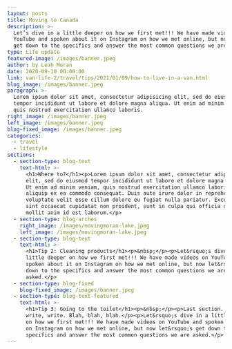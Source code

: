 ```yaml
---
layout: posts
title: Moving to Canada
description: >-
  Let’s dive in a little deeper on how we first met!!! We have made videos on
  YouTube and spoken about it on Instagram on how we met online, but now let’s
  get down to the specifics and answer the most common questions we are asked.
type: Life update
featured-image: /images/banner.jpeg
author: by Leah Moran
date: 2020-09-10 00:00:00
link: van-life-2/travel/tips/2021/01/09/how-to-live-in-a-van.html
blog_image: /images/banner.jpeg
paragraph: >-
  Lorem ipsum dolor sit amet, consectetur adipisicing elit, sed do eiusmod
  tempor incididunt ut labore et dolore magna aliqua. Ut enim ad minim veniam,
  quis nostrud exercitation ullamco laboris.
right_image: /images/banner.jpeg
left_image: /images/banner.jpeg
blog-fixed_image: /images/banner.jpeg
categories:
  - travel
  - lifestyle
sections:
  - section-type: blog-text
    text-html: >-
      <h1>Where to?</h1><p>Lorem ipsum dolor sit amet, consectetur adipisicing
      elit, sed do eiusmod tempor incididunt ut labore et dolore magna aliqua.
      Ut enim ad minim veniam, quis nostrud exercitation ullamco laboris nisi ut
      aliquip ex ea commodo consequat. Duis aute irure dolor in reprehenderit in
      voluptate velit esse cillum dolore eu fugiat nulla pariatur. Excepteur
      sint occaecat cupidatat non proident, sunt in culpa qui officia deserunt
      mollit anim id est laborum.</p>
  - section-type: blog-arches
    right_image: /images/movingmoran-lake.jpeg
    left_image: /images/movingmoran-lake.jpeg
  - section-type: blog-text
    text-html: >-
      <h1>Tip 2: Cleaning products</h1><p>&nbsp;</p><p>Let&rsquo;s dive in a
      little deeper on how we first met!!! We have made videos on YouTube and
      spoken about it on Instagram on how we met online, but now let&rsquo;s get
      down to the specifics and answer the most common questions we are
      asked.</p>
  - section-type: blog-fixed
    blog-fixed_image: /images/banner.jpeg
  - section-type: blog-text-featured
    text-html: >-
      <h1>Tip 3: Going to the toilet</h1><p>&nbsp;</p><p>Last section. Write,
      write, write. Blah, blah, blah.</p><p>Let&rsquo;s dive in a little deeper
      on how we first met!!! We have made videos on YouTube and spoken about it
      on Instagram on how we met online, but now let&rsquo;s get down to the
      specifics and answer the most common questions we are asked.</p>
---
```

